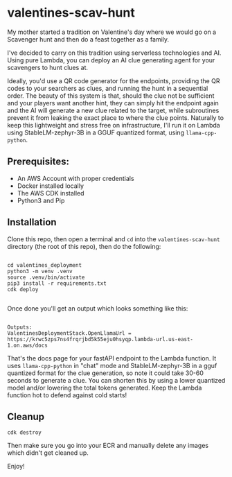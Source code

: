 # valentines-scav-hunt

My mother started a tradition on Valentine's day where we would go on a Scavenger hunt and then do a feast together as a family. 

I've decided to carry on this tradition using serverless technologies and AI. Using pure Lambda, you can deploy an AI clue generating agent for your scavengers to hunt clues at.

Ideally, you'd use a QR code generator for the endpoints, providing the QR codes to your searchers as clues, and running the hunt in a sequential order. The beauty of this system is that, should the clue not be sufficient and your players want another hint, they can simply hit the endpoint again and the AI will generate a new clue related to the target, while subroutines prevent it from leaking the exact place to where the clue points. Naturally to keep this lightweight and stress free on infrastructure, I'll run it on Lambda using StableLM-zephyr-3B in a GGUF quantized format, using `llama-cpp-python`.


## Prerequisites:

* An AWS Account with proper credentials
* Docker installed locally
* The AWS CDK installed
* Python3 and Pip

## Installation

Clone this repo, then open a terminal and `cd` into the `valentines-scav-hunt` directory (the root of this repo), then do the following:

```

cd valentines_deployment
python3 -m venv .venv
source .venv/bin/activate
pip3 install -r requirements.txt
cdk deploy


```

Once done you'll get an output which looks something like this:


```

Outputs:
ValentinesDeploymentStack.OpenLlamaUrl = https://krwc5zps7ns4frqrjbd5k55eju0hsyqp.lambda-url.us-east-1.on.aws/docs

```

That's the docs page for your fastAPI endpoint to the Lambda function. It uses `llama-cpp-python` in "chat" mode and StableLM-zephyr-3B in a gguf quantized format for the clue generation, so note it could take 30-60 seconds to generate a clue. You can shorten this by using a lower quantized model and/or lowering the total tokens generated. Keep the Lambda function hot to defend against cold starts!


## Cleanup

```
cdk destroy

```

Then make sure you go into your ECR and manually delete any images which didn't get cleaned up.

Enjoy!